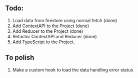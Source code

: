 ## Todo:

1. Load data from firestore using normal fetch (done)
1. Add ContextAPI to the Project (done)
1. Add Reducer to the Project (done)
1. Refactor ContextAPI and Reducer (done)
1. Add TypeScript to the Project.

## To polish

1. Make a custom hook to load the data handling error status
